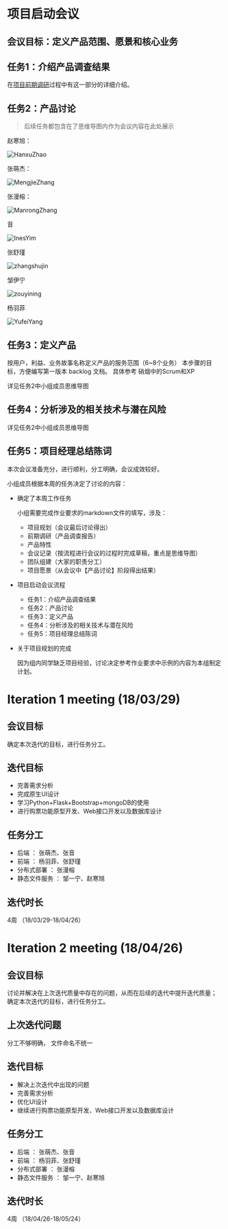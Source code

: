 
# 项目启动会议

## 会议目标：定义产品范围、愿景和核心业务

## 任务1：介绍产品调查结果

在[项目前期调研](/Inception/Investigation.md)过程中有这一部分的详细介绍。


## 任务2：产品讨论 

> 后续任务都包含在了思维导图内作为会议内容在此处展示

赵寒旭：

![HanxuZhao](./image/meeting1/HanxuZhao_meeting_record_1.png)

张萌杰：

![MengjieZhang](./image/meeting1/MengjieZhang_meeting_record_1.png)

张漫榕：

![ManrongZhang](./image/meeting1/manrong.png)

音

![InesYim](./image/meeting1/YimZhang_meeting_record_1.png)

张舒瑾

![zhangshujin](./image/meeting1/susie_meeting_recording.PNG)

邹伊宁

![zouyining](./image/meeting1/eileen_meeting_record_1.PNG)

杨羽菲

![YufeiYang](./image/meeting1/YufeiYang_metting_record_1.png)

## 任务3：定义产品

按用户，利益、业务故事名称定义产品的服务范围（6~8个业务）
本步骤的目标，方便编写第一版本 backlog 文档。 具体参考 硝烟中的Scrum和XP

详见任务2中小组成员思维导图

## 任务4：分析涉及的相关技术与潜在风险

详见任务2中小组成员思维导图

## 任务5：项目经理总结陈词

本次会议准备充分，进行顺利，分工明确，会议成效较好。

小组成员根据本周的任务决定了讨论的内容：

- 确定了本周工作任务

    小组需要完成作业要求的markdown文件的填写，涉及：

    + 项目规划（会议最后讨论得出）
    + 前期调研（产品调查报告）
    + 产品特性
    + 会议记录（按流程进行会议的过程时完成草稿，重点是思维导图）
    + 团队组建（大家的职责分工）
    + 项目愿景（从会议中【产品讨论】阶段得出结果）

- 项目启动会议流程

    + 任务1：介绍产品调查结果
    + 任务2：产品讨论
    + 任务3：定义产品
    + 任务4：分析涉及的相关技术与潜在风险
    + 任务5：项目经理总结陈词

- 关于项目规划的完成

    因为组内同学缺乏项目经验，讨论决定参考作业要求中示例的内容为本组制定计划。

# Iteration 1 meeting (18/03/29)
## 会议目标
确定本次迭代的目标，进行任务分工。
## 迭代目标
- 完善需求分析
- 完成原生UI设计
- 学习Python+Flask+Bootstrap+mongoDB的使用
- 进行购票功能原型开发、Web接口开发以及数据库设计
## 任务分工
- 后端 ： 张萌杰、张音
- 前端 ： 杨羽菲、张舒瑾
- 分布式部署 ： 张漫榕
- 静态文件服务 ： 邹一宁、赵寒旭
## 迭代时长
4周 （18/03/29-18/04/26）


# Iteration 2 meeting (18/04/26)
## 会议目标
讨论并解决在上次迭代质量中存在的问题，从而在后续的迭代中提升迭代质量；
确定本次迭代的目标，进行任务分工。
## 上次迭代问题
分工不够明确，
文件命名不统一
## 迭代目标
- 解决上次迭代中出现的问题
- 完善需求分析
- 优化UI设计
- 继续进行购票功能原型开发、Web接口开发以及数据库设计
## 任务分工
- 后端 ： 张萌杰、张音
- 前端 ： 杨羽菲、张舒瑾
- 分布式部署 ： 张漫榕
- 静态文件服务 ： 邹一宁、赵寒旭
## 迭代时长
4周 （18/04/26-18/05/24）
